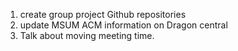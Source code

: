 1. create group project Github repositories
2. update MSUM ACM information on Dragon central
3. Talk about moving meeting time.
